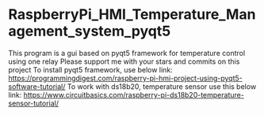 # RaspberryPi_HMI_Temperature_Management_system_pyqt5
This program is a gui based on pyqt5 framework for temperature control using one relay Please support me with your stars and commits on this project
To install pyqt5 framework, use below link:
https://programmingdigest.com/raspberry-pi-hmi-project-using-pyqt5-software-tutorial/
To work with ds18b20, temperature sensor use this below link:
https://www.circuitbasics.com/raspberry-pi-ds18b20-temperature-sensor-tutorial/
